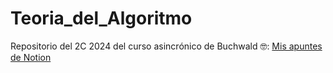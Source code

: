 # Teoria_del_Algoritmo
Repositorio del 2C 2024 del curso asincrónico de Buchwald
🤓: [Mis apuntes de Notion](https://scratched-lantern-d4a.notion.site/apuntes-de-TDA-81ae52e2992f4a23b2f08e0117b93914?pvs=74) 
